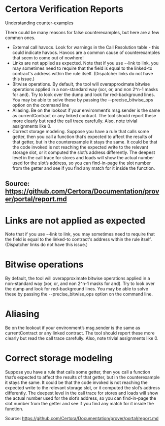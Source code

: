 # Certora Verification Reports

Understanding counter-examples

There could be many reasons for false counterexamples, but here are a few common ones.

- External call havocs. Look for warnings in the Call Resolution table - this could indicate havocs. Havocs are a common cause of counterexamples that seem to come out of nowhere!
- Links are not applied as expected. Note that if you use --link to link, you may sometimes need to require that the field is equal to the linked-to contract's address within the rule itself. (Dispatcher links do not have this issue.)
- Bitwise operations. By default, the tool will overapproximate bitwise operations applied in a non-standard way (xor, or, and non 2^n-1 masks for and). Try to look over the dump and look for red-background lines. You may be able to solve these by passing the --precise_bitwise_ops option on the command line
- Aliasing. Be on the lookout if your environment’s msg.sender is the same as currentContract or any linked contract. The tool should report these more clearly but read the call trace carefully. Also, note trivial assignments like 0.
- Correct storage modeling. Suppose you have a rule that calls some getter, then you call a function that’s expected to affect the results of that getter, but in the counterexample it stays the same. It could be that the code invoked is not reaching the expected write to the relevant storage slot, or it computed the slot’s address differently. The deepest level in the call trace for stores and loads will show the actual number used for the slot’s address, so you can find-in-page the slot number from the getter and see if you find any match for it inside the function.

Source: https://github.com/Certora/Documentation/prover/portal/report.md
---
# Links are not applied as expected

Note that if you use --link to link, you may sometimes need to require that the field is equal to the linked-to contract's address within the rule itself. (Dispatcher links do not have this issue.)

# Bitwise operations

By default, the tool will overapproximate bitwise operations applied in a non-standard way (xor, or, and non 2^n-1 masks for and). Try to look over the dump and look for red-background lines. You may be able to solve these by passing the --precise_bitwise_ops option on the command line.

# Aliasing

Be on the lookout if your environment’s msg.sender is the same as currentContract or any linked contract. The tool should report these more clearly but read the call trace carefully. Also, note trivial assignments like 0.

# Correct storage modeling

Suppose you have a rule that calls some getter, then you call a function that’s expected to affect the results of that getter, but in the counterexample it stays the same. It could be that the code invoked is not reaching the expected write to the relevant storage slot, or it computed the slot’s address differently. The deepest level in the call trace for stores and loads will show the actual number used for the slot’s address, so you can find-in-page the slot number from the getter and see if you find any match for it inside the function.

Source: https://github.com/Certora/Documentation/prover/portal/report.md
